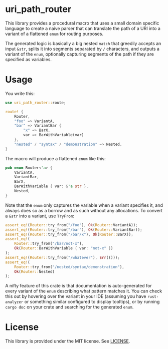 # uri_path_router

This library provides a procedural macro that uses a small domain specific
language to create a naive parser that can translate the path of a URI into a
variant of a flattened `enum` for routing purposes.

The generated logic is basically a big nested `match` that greedily accepts an
input `&str`, splits it into segments separated by `/` characters, and outputs
a variant of the `enum`, optionally capturing segments of the path if they are
specified as variables.

# Usage

You write this:

```rust
use uri_path_router::route;

route! {
    Router,
    "foo" => VariantA,
    "bar" => VariantBar {
        "x" => BarX,
        var => BarWithVariable(var)
    },
    "nested" / "syntax" / "demonstration" => Nested,
}
```

The macro will produce a flattened `enum` like this:

```rust
pub enum Router<'a> {
    VariantA,
    VariantBar,
    BarX,
    BarWithVariable { var: &'a str },
    Nested,
}
```

Note that the `enum` only captures the variable when a variant specifies it,
and always does so as a borrow and as such without any allocations.
To convert a `&str` into a variant, use `TryFrom`:

```rust
assert_eq!(Router::try_from("/foo"), Ok(Router::VariantA));
assert_eq!(Router::try_from("/bar"), Ok(Router::VariantBar));
assert_eq!(Router::try_from("/bar/x"), Ok(Router::BarX));
assert_eq!(
    Router::try_from("/bar/not-x"),
    Ok(Router::BarWithVariable { var: "not-x" })
);
assert_eq!(Router::try_from("/whatever"), Err(()));
assert_eq!(
    Router::try_from("/nested/syntax/demonstration"),
    Ok(Router::Nested)
);
```

A nifty feature of this crate is that documentation is auto-generated for
every variant of the `enum` describing what pattern matches it.
You can check this out by hovering over the variant in your IDE (assuming you
have `rust-analyzer` or something similar configured to display tooltips), or
by running `cargo doc` on your crate and searching for the generated `enum`.

# License

This library is provided under the MIT license. See [LICENSE](LICENSE).
